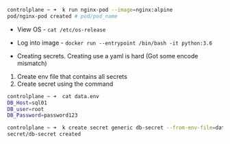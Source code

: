 ```bash
controlplane ~ ➜  k run nginx-pod --image=nginx:alpine
pod/nginx-pod created # pod/pod_name
```

- View OS - `cat /etc/os-release`
- Log into image - `docker run --entrypoint /bin/bash -it python:3.6`

- Creating secrets. Creating use a yaml is hard (Got some encode mismatch)
1. Create env file that contains all secrets
2. Create secret using the command 
```bash
controlplane ~ ➜  cat data.env 
DB_Host=sql01
DB_user=root
DB_Password=password123

controlplane ~ ➜  k create secret generic db-secret --from-env-file=data.env
secret/db-secret created
```
